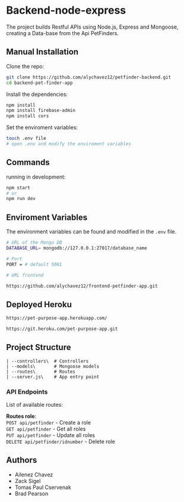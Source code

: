 # Backend-node-express
 The project builds Restful APIs using Node.js, Express and Mongoose, creating a Data-base from the Api PetFinders.

## Manual Installation

Clone the repo:

```bash
git clone https://github.com/alychavez12/petfinder-backend.git
cd backend-pet-finder-app
```

Install the dependencies:

```bash   
npm install
npm install firebase-admin
npm install cors
```

Set the enviroment variables:

```bash
touch .env file
# open .env and modify the enviroment variables
```

## Commands

running in development: 

```bash
npm start
# or 
npm run dev
```

## Enviroment Variables

The environment variables can be found and modified in the `.env` file.

```bash
# URL of the Mongo DB
DATABASE_URL= mongodb://127.0.0.1:27017/database_name

# Port
PORT = # default 5001

# URL frontend

https://github.com/alychavez12/frontend-petfinder-app.git

```

## Deployed Heroku

```bash
https://pet-purpose-app.herokuapp.com/

https://git.heroku.com/pet-purpose-app.git
```

## Project Structure

```
| --controllers\  # Controllers
| --models\       # Mongoose models
| --routes\       # Routes
| --server.js\    # App entry point
```

### API Endpoints

List of available routes: 

**Routes role**:\
`POST api/petfinder` - Create a role\
`GET api/petfinder` - Get all roles\
`PUT api/petfinder` - Update all roles\
`DELETE api/petfinder/idnumber` - Delete role

## Authors
 * Ailenez Chavez
 * Zack Sigel
 * Tomas Paul Cservenak
 * Brad Pearson







